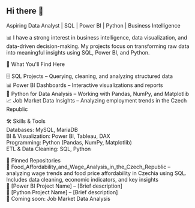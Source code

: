 ## Hi there 👋

Aspiring Data Analyst | SQL | Power BI | Python | Business Intelligence

📊 I have a strong interest in business intelligence, data visualization, and data-driven decision-making. My projects focus on transforming raw data into meaningful insights using SQL, Power BI, and Python.

🔹 What You'll Find Here

🗄️ SQL Projects – Querying, cleaning, and analyzing structured data\
📊 Power BI Dashboards – Interactive visualizations and reports\
🐍 Python for Data Analysis – Working with Pandas, NumPy, and Matplotlib\
📈 Job Market Data Insights – Analyzing employment trends in the Czech Republic

🛠 Skills & Tools\
Databases:   MySQL, MariaDB\
BI & Visualization: Power BI, Tableau, DAX\
Programming: Python (Pandas, NumPy, Matplotlib)\
ETL & Data Cleaning: SQL, Python

🚀 Pinned Repositories\
🔹 Food_Affordability_and_Wage_Analysis_in_the_Czech_Republic – analyzing wage trends and food price affordability in Czechia using SQL. Includes data cleaning, economic indicators, and key insights  \
🔹 [Power BI Project Name] – [Brief description] \
🔹 [Python Project Name] – [Brief description] \
🔹 Coming soon: Job Market Data Analysis

